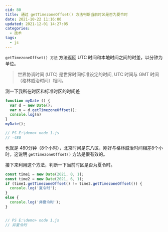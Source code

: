 ```yaml
---
cid: 80
title: 通过 getTimezoneOffset() 方法判断当前时区是否为夏令时
date: 2021-10-22 11:16:00
updated: 2021-12-01 14:27:05
categories: 
  - 技术
tags: 
  - js
---
```






`getTimezoneOffset() 方法` 方法返回 UTC 时间和本地时间之间的时差，以分钟为单位。

>世界协调时间 (UTC) 是世界时间标准设定的时间, UTC 时间与 GMT 时间（格林威治时间）相同。

测一下我所在时区和标准时区的时间差

```js
function myDate () {
  var d = new Date();
  var n = d.getTimezoneOffset();
  console.log(n)
}
myDate();

// PS E:\demo> node 1.js
// -480
```

也就是 480分钟（8个小时），北京时间是东八区，刚好与格林威治时间相差8个小时，这说明 `getTimezoneOffset()` 方法是很有效的。

接下来利用这个方法，判断一下当前时区是否为夏令时。

```js
const time1 = new Date(2021, 0, 1);
const time2 = new Date(2021, 6, 1);
if (time1.getTimezoneOffset() != time2.getTimezoneOffset()) {
  console.log('夏令时');
}
else {
  console.log('非夏令时');
}


// PS E:\demo> node 1.js
// 非夏令时
```
